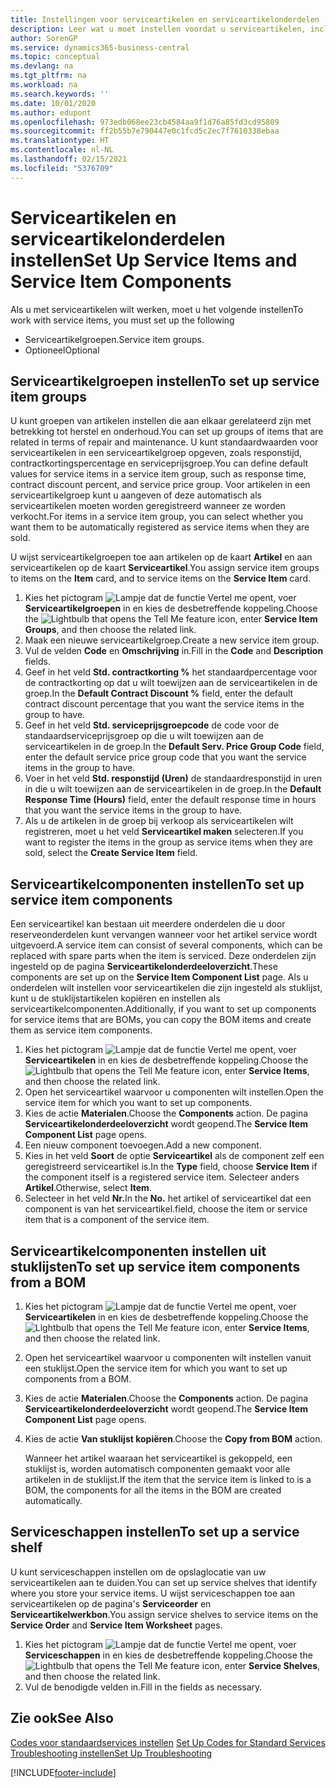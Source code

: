 ```yaml
---
title: Instellingen voor serviceartikelen en serviceartikelonderdelen | Microsoft Docs
description: Leer wat u moet instellen voordat u serviceartikelen, inclusief standaardwaarden voor onder andere de responstijd, het contractkortingspercentage en de serviceprijsgroep, kunt gebruiken.
author: SorenGP
ms.service: dynamics365-business-central
ms.topic: conceptual
ms.devlang: na
ms.tgt_pltfrm: na
ms.workload: na
ms.search.keywords: ''
ms.date: 10/01/2020
ms.author: edupont
ms.openlocfilehash: 973edb068ee23cb4584aa9f1d76a85fd3cd95809
ms.sourcegitcommit: ff2b55b7e790447e0c1fcd5c2ec7f7610338ebaa
ms.translationtype: HT
ms.contentlocale: nl-NL
ms.lasthandoff: 02/15/2021
ms.locfileid: "5376709"
---
```

# <a name="set-up-service-items-and-service-item-components"></a><span data-ttu-id="6c7c5-103">Serviceartikelen en serviceartikelonderdelen instellen</span><span class="sxs-lookup"><span data-stu-id="6c7c5-103">Set Up Service Items and Service Item Components</span></span>
<span data-ttu-id="6c7c5-104">Als u met serviceartikelen wilt werken, moet u het volgende instellen</span><span class="sxs-lookup"><span data-stu-id="6c7c5-104">To work with service items, you must set up the following</span></span>

* <span data-ttu-id="6c7c5-105">Serviceartikelgroepen.</span><span class="sxs-lookup"><span data-stu-id="6c7c5-105">Service item groups.</span></span>
* <span data-ttu-id="6c7c5-106">Optioneel</span><span class="sxs-lookup"><span data-stu-id="6c7c5-106">Optional</span></span>

## <a name="to-set-up-service-item-groups"></a><span data-ttu-id="6c7c5-107">Serviceartikelgroepen instellen</span><span class="sxs-lookup"><span data-stu-id="6c7c5-107">To set up service item groups</span></span>
<span data-ttu-id="6c7c5-108">U kunt groepen van artikelen instellen die aan elkaar gerelateerd zijn met betrekking tot herstel en onderhoud.</span><span class="sxs-lookup"><span data-stu-id="6c7c5-108">You can set up groups of items that are related in terms of repair and maintenance.</span></span> <span data-ttu-id="6c7c5-109">U kunt standaardwaarden voor serviceartikelen in een serviceartikelgroep opgeven, zoals responstijd, contractkortingspercentage en serviceprijsgroep.</span><span class="sxs-lookup"><span data-stu-id="6c7c5-109">You can define default values for service items in a service item group, such as response time, contract discount percent, and service price group.</span></span> <span data-ttu-id="6c7c5-110">Voor artikelen in een serviceartikelgroep kunt u aangeven of deze automatisch als serviceartikelen moeten worden geregistreerd wanneer ze worden verkocht.</span><span class="sxs-lookup"><span data-stu-id="6c7c5-110">For items in a service item group, you can select whether you want them to be automatically registered as service items when they are sold.</span></span>  

<span data-ttu-id="6c7c5-111">U wijst serviceartikelgroepen toe aan artikelen op de kaart **Artikel** en aan serviceartikelen op de kaart **Serviceartikel**.</span><span class="sxs-lookup"><span data-stu-id="6c7c5-111">You assign service item groups to items on the **Item** card, and to service items on the **Service Item** card.</span></span>  

1. <span data-ttu-id="6c7c5-112">Kies het pictogram ![Lampje dat de functie Vertel me opent](media/ui-search/search_small.png "Vertel me wat u wilt doen"), voer **Serviceartikelgroepen** in en kies de desbetreffende koppeling.</span><span class="sxs-lookup"><span data-stu-id="6c7c5-112">Choose the ![Lightbulb that opens the Tell Me feature](media/ui-search/search_small.png "Tell me what you want to do") icon, enter **Service Item Groups**, and then choose the related link.</span></span>  
2. <span data-ttu-id="6c7c5-113">Maak een nieuwe serviceartikelgroep.</span><span class="sxs-lookup"><span data-stu-id="6c7c5-113">Create a new service item group.</span></span>  
3. <span data-ttu-id="6c7c5-114">Vul de velden **Code** en **Omschrijving** in.</span><span class="sxs-lookup"><span data-stu-id="6c7c5-114">Fill in the **Code** and **Description** fields.</span></span>  
4. <span data-ttu-id="6c7c5-115">Geef in het veld **Std. contractkorting %** het standaardpercentage voor de contractkorting op dat u wilt toewijzen aan de serviceartikelen in de groep.</span><span class="sxs-lookup"><span data-stu-id="6c7c5-115">In the **Default Contract Discount %** field, enter the default contract discount percentage that you want the service items in the group to have.</span></span>  
5. <span data-ttu-id="6c7c5-116">Geef in het veld **Std. serviceprijsgroepcode** de code voor de standaardserviceprijsgroep op die u wilt toewijzen aan de serviceartikelen in de groep.</span><span class="sxs-lookup"><span data-stu-id="6c7c5-116">In the **Default Serv. Price Group Code** field, enter the default service price group code that you want the service items in the group to have.</span></span>  
6. <span data-ttu-id="6c7c5-117">Voer in het veld **Std. responstijd (Uren)** de standaardresponstijd in uren in die u wilt toewijzen aan de serviceartikelen in de groep.</span><span class="sxs-lookup"><span data-stu-id="6c7c5-117">In the **Default Response Time (Hours)** field, enter the default response time in hours that you want the service items in the group to have.</span></span>  
7. <span data-ttu-id="6c7c5-118">Als u de artikelen in de groep bij verkoop als serviceartikelen wilt registreren, moet u het veld **Serviceartikel maken** selecteren.</span><span class="sxs-lookup"><span data-stu-id="6c7c5-118">If you want to register the items in the group as service items when they are sold, select the **Create Service Item** field.</span></span>  

## <a name="to-set-up-service-item-components"></a><span data-ttu-id="6c7c5-119">Serviceartikelcomponenten instellen</span><span class="sxs-lookup"><span data-stu-id="6c7c5-119">To set up service item components</span></span>
<span data-ttu-id="6c7c5-120">Een serviceartikel kan bestaan uit meerdere onderdelen die u door reserveonderdelen kunt vervangen wanneer voor het artikel service wordt uitgevoerd.</span><span class="sxs-lookup"><span data-stu-id="6c7c5-120">A service item can consist of several components, which can be replaced with spare parts when the item is serviced.</span></span> <span data-ttu-id="6c7c5-121">Deze onderdelen zijn ingesteld op de pagina **Serviceartikelonderdeeloverzicht**.</span><span class="sxs-lookup"><span data-stu-id="6c7c5-121">These components are set up on the **Service Item Component List** page.</span></span> <span data-ttu-id="6c7c5-122">Als u onderdelen wilt instellen voor serviceartikelen die zijn ingesteld als stuklijst, kunt u de stuklijstartikelen kopiëren en instellen als serviceartikelcomponenten.</span><span class="sxs-lookup"><span data-stu-id="6c7c5-122">Additionally, if you want to set up components for service items that are BOMs, you can copy the BOM items and create them as service item components.</span></span>

1. <span data-ttu-id="6c7c5-123">Kies het pictogram ![Lampje dat de functie Vertel me opent](media/ui-search/search_small.png "Vertel me wat u wilt doen"), voer **Serviceartikelen** in en kies de desbetreffende koppeling.</span><span class="sxs-lookup"><span data-stu-id="6c7c5-123">Choose the ![Lightbulb that opens the Tell Me feature](media/ui-search/search_small.png "Tell me what you want to do") icon, enter **Service Items**, and then choose the related link.</span></span>
2. <span data-ttu-id="6c7c5-124">Open het serviceartikel waarvoor u componenten wilt instellen.</span><span class="sxs-lookup"><span data-stu-id="6c7c5-124">Open the service item for which you want to set up components.</span></span>  
3. <span data-ttu-id="6c7c5-125">Kies de actie **Materialen**.</span><span class="sxs-lookup"><span data-stu-id="6c7c5-125">Choose the **Components** action.</span></span> <span data-ttu-id="6c7c5-126">De pagina **Serviceartikelonderdeeloverzicht** wordt geopend.</span><span class="sxs-lookup"><span data-stu-id="6c7c5-126">The **Service Item Component List** page opens.</span></span>  
4. <span data-ttu-id="6c7c5-127">Een nieuw component toevoegen.</span><span class="sxs-lookup"><span data-stu-id="6c7c5-127">Add a new component.</span></span>  
5. <span data-ttu-id="6c7c5-128">Kies in het veld **Soort** de optie **Serviceartikel** als de component zelf een geregistreerd serviceartikel is.</span><span class="sxs-lookup"><span data-stu-id="6c7c5-128">In the **Type** field, choose **Service Item** if the component itself is a registered service item.</span></span> <span data-ttu-id="6c7c5-129">Selecteer anders **Artikel**.</span><span class="sxs-lookup"><span data-stu-id="6c7c5-129">Otherwise, select **Item**.</span></span>  
6. <span data-ttu-id="6c7c5-130">Selecteer in het veld **Nr.**</span><span class="sxs-lookup"><span data-stu-id="6c7c5-130">In the **No.**</span></span> <span data-ttu-id="6c7c5-131">het artikel of serviceartikel dat een component is van het serviceartikel.</span><span class="sxs-lookup"><span data-stu-id="6c7c5-131">field, choose the item or service item that is a component of the service item.</span></span>  

## <a name="to-set-up-service-item-components-from-a-bom"></a><span data-ttu-id="6c7c5-132">Serviceartikelcomponenten instellen uit stuklijsten</span><span class="sxs-lookup"><span data-stu-id="6c7c5-132">To set up service item components from a BOM</span></span>
1.  <span data-ttu-id="6c7c5-133">Kies het pictogram ![Lampje dat de functie Vertel me opent](media/ui-search/search_small.png "Vertel me wat u wilt doen"), voer **Serviceartikelen** in en kies de desbetreffende koppeling.</span><span class="sxs-lookup"><span data-stu-id="6c7c5-133">Choose the ![Lightbulb that opens the Tell Me feature](media/ui-search/search_small.png "Tell me what you want to do") icon, enter **Service Items**, and then choose the related link.</span></span>  
2. <span data-ttu-id="6c7c5-134">Open het serviceartikel waarvoor u componenten wilt instellen vanuit een stuklijst.</span><span class="sxs-lookup"><span data-stu-id="6c7c5-134">Open the service item for which you want to set up components from a BOM.</span></span>  
3. <span data-ttu-id="6c7c5-135">Kies de actie **Materialen**.</span><span class="sxs-lookup"><span data-stu-id="6c7c5-135">Choose the **Components** action.</span></span> <span data-ttu-id="6c7c5-136">De pagina **Serviceartikelonderdeeloverzicht** wordt geopend.</span><span class="sxs-lookup"><span data-stu-id="6c7c5-136">The **Service Item Component List** page opens.</span></span>  
4. <span data-ttu-id="6c7c5-137">Kies de actie **Van stuklijst kopiëren**.</span><span class="sxs-lookup"><span data-stu-id="6c7c5-137">Choose the **Copy from BOM** action.</span></span>  

    <span data-ttu-id="6c7c5-138">Wanneer het artikel waaraan het serviceartikel is gekoppeld, een stuklijst is, worden automatisch componenten gemaakt voor alle artikelen in de stuklijst.</span><span class="sxs-lookup"><span data-stu-id="6c7c5-138">If the item that the service item is linked to is a BOM, the components for all the items in the BOM are created automatically.</span></span>  

## <a name="to-set-up-a-service-shelf"></a><span data-ttu-id="6c7c5-139">Serviceschappen instellen</span><span class="sxs-lookup"><span data-stu-id="6c7c5-139">To set up a service shelf</span></span>
<span data-ttu-id="6c7c5-140">U kunt serviceschappen instellen om de opslaglocatie van uw serviceartikelen aan te duiden.</span><span class="sxs-lookup"><span data-stu-id="6c7c5-140">You can set up service shelves that identify where you store your service items.</span></span> <span data-ttu-id="6c7c5-141">U wijst serviceschappen toe aan serviceartikelen op de pagina's **Serviceorder** en **Serviceartikelwerkbon**.</span><span class="sxs-lookup"><span data-stu-id="6c7c5-141">You assign service shelves to service items on the **Service Order** and **Service Item Worksheet** pages.</span></span>  

1. <span data-ttu-id="6c7c5-142">Kies het pictogram ![Lampje dat de functie Vertel me opent](media/ui-search/search_small.png "Vertel me wat u wilt doen"), voer **Serviceschappen** in en kies de desbetreffende koppeling.</span><span class="sxs-lookup"><span data-stu-id="6c7c5-142">Choose the ![Lightbulb that opens the Tell Me feature](media/ui-search/search_small.png "Tell me what you want to do") icon, enter **Service Shelves**, and then choose the related link.</span></span>
2. <span data-ttu-id="6c7c5-143">Vul de benodigde velden in.</span><span class="sxs-lookup"><span data-stu-id="6c7c5-143">Fill in the fields as necessary.</span></span>

## <a name="see-also"></a><span data-ttu-id="6c7c5-144">Zie ook</span><span class="sxs-lookup"><span data-stu-id="6c7c5-144">See Also</span></span>
<span data-ttu-id="6c7c5-145">[Codes voor standaardservices instellen](service-how-setup-service-coding.md) </span><span class="sxs-lookup"><span data-stu-id="6c7c5-145">[Set Up Codes for Standard Services](service-how-setup-service-coding.md) </span></span>  
[<span data-ttu-id="6c7c5-146">Troubleshooting instellen</span><span class="sxs-lookup"><span data-stu-id="6c7c5-146">Set Up Troubleshooting</span></span>](service-how-setup-troubleshooting.md)


[!INCLUDE[footer-include](includes/footer-banner.md)]